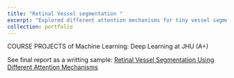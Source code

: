 ```yaml
---
title: "Retinal Vessel segmentation "
excerpt: "Explored different attention mechanisms for tiny vessel segmentation <br/><img src='https://tianyiye98.github.io/page/portfolio/retinal_vessel.png'>"
collection: portfolio
---
```

COURSE PROJECTS of Machine Learning: Deep Learning at JHU (A+)

See final report as a writting sample:
[Retinal Vessel Segmentation Using Different Attention Mechanisms](https://tianyiye98.github.io/page/file/Retina_Vessel_Image_Segmentation_Final.pdf)




